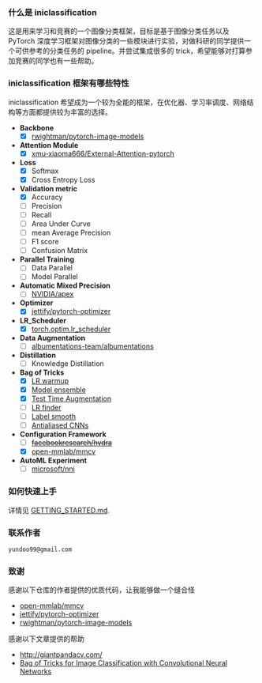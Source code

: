 ### 什么是 iniclassification

这是用来学习和竞赛的一个图像分类框架，目标是基于图像分类任务以及 PyTorch 深度学习框架对图像分类的一些模块进行实验，对做科研的同学提供一个可供参考的分类任务的 pipeline。并尝试集成很多的 trick，希望能够对打算参加竞赛的同学也有一些帮助。

### iniclassification 框架有哪些特性

iniclassification 希望成为一个较为全能的框架，在优化器、学习率调度、网络结构等方面都提供较为丰富的选择。

- **Backbone**
  * [x] [rwightman/pytorch-image-models](https://github.com/rwightman/pytorch-image-models)

- **Attention Module**
  * [x] [xmu-xiaoma666/External-Attention-pytorch](https://github.com/xmu-xiaoma666/External-Attention-pytorch)

- **Loss**
  * [x] Softmax
  * [x] Cross Entropy Loss
  
- **Validation metric**
  * [x] Accuracy
  * [ ] Precision 
  * [ ] Recall 
  * [ ] Area Under Curve
  * [ ] mean Average Precision
  * [ ] F1 score
  * [ ] Confusion Matrix

- **Parallel Training**
  * [ ] Data Parallel
  * [ ] Model Parallel

- **Automatic Mixed Precision**
  * [ ] [NVIDIA/apex](https://github.com/NVIDIA/apex)
  
- **Optimizer**
  * [x] [jettify/pytorch-optimizer](https://github.com/jettify/pytorch-optimizer)

- **LR_Scheduler**
  * [x] [torch.optim.lr_scheduler](https://pytorch.org/docs/stable/optim.html#how-to-adjust-learning-rate)

- **Data Augmentation**
  * [ ] [albumentations-team/albumentations](https://github.com/albumentations-team/albumentations)

- **Distillation**
  * [ ] Knowledge Distillation
  
- **Bag of Tricks**
  * [x] [LR warmup](https://github.com/ildoonet/pytorch-gradual-warmup-lr)
  * [x] [Model ensemble](https://github.com/TorchEnsemble-Community/Ensemble-Pytorch)
  * [x] [Test Time Augmentation](https://github.com/qubvel/ttach)
  * [ ] [LR finder](https://github.com/davidtvs/pytorch-lr-finder)
  * [ ] [Label smooth](https://github.com/open-mmlab/mmclassification/blob/84a939f858b746fe41a58b78480348ac2b705a98/mmcls/models/losses/label_smooth_loss.py)
  * [ ] [Antialiased CNNs](https://github.com/adobe/antialiased-cnns/)
  
- **Configuration Framework**
  * [ ] [~~facebookresearch/hydra~~](https://github.com/facebookresearch/hydra)
  * [x] [open-mmlab/mmcv](https://github.com/open-mmlab/mmcv)
  
- **AutoML Experiment**
  * [ ] [microsoft/nni](https://github.com/microsoft/nni)
  
### 如何快速上手

详情见 [GETTING_STARTED.md](https://github.com/inicv/iniclassification/tree/main/document/GETTING_STARTED.md).

### 联系作者

```markdown
yundoo99@gmail.com
```

### 致谢

感谢以下仓库的作者提供的优质代码，让我能够做一个缝合怪
- [open-mmlab/mmcv](https://github.com/open-mmlab/mmcv)
- [jettify/pytorch-optimizer](https://github.com/jettify/pytorch-optimizer)
- [rwightman/pytorch-image-models](https://github.com/rwightman/pytorch-image-models)


感谢以下文章提供的帮助

- http://giantpandacv.com/
- [Bag of Tricks for Image Classification with Convolutional Neural Networks](https://arxiv.org/pdf/1812.01187.pdf)